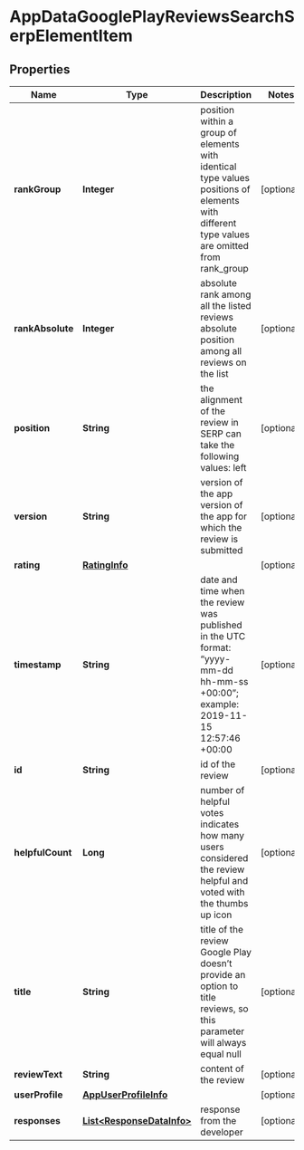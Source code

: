

# AppDataGooglePlayReviewsSearchSerpElementItem


## Properties

| Name | Type | Description | Notes |
|------------ | ------------- | ------------- | -------------|
|**rankGroup** | **Integer** | position within a group of elements with identical type values positions of elements with different type values are omitted from rank_group |  [optional] |
|**rankAbsolute** | **Integer** | absolute rank among all the listed reviews absolute position among all reviews on the list |  [optional] |
|**position** | **String** | the alignment of the review in SERP can take the following values: left |  [optional] |
|**version** | **String** | version of the app version of the app for which the review is submitted |  [optional] |
|**rating** | [**RatingInfo**](RatingInfo.md) |  |  [optional] |
|**timestamp** | **String** | date and time when the review was published in the UTC format: “yyyy-mm-dd hh-mm-ss +00:00”; example: 2019-11-15 12:57:46 +00:00 |  [optional] |
|**id** | **String** | id of the review |  [optional] |
|**helpfulCount** | **Long** | number of helpful votes indicates how many users considered the review helpful and voted with the thumbs up icon |  [optional] |
|**title** | **String** | title of the review Google Play doesn’t provide an option to title reviews, so this parameter will always equal null |  [optional] |
|**reviewText** | **String** | content of the review |  [optional] |
|**userProfile** | [**AppUserProfileInfo**](AppUserProfileInfo.md) |  |  [optional] |
|**responses** | [**List&lt;ResponseDataInfo&gt;**](ResponseDataInfo.md) | response from the developer |  [optional] |



